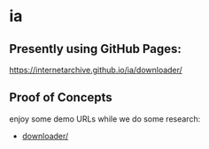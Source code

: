 # ia

## Presently using GitHub Pages:
https://internetarchive.github.io/ia/downloader/

## Proof of Concepts
enjoy some demo URLs while we do some research:
- [downloader/](downloader/)
